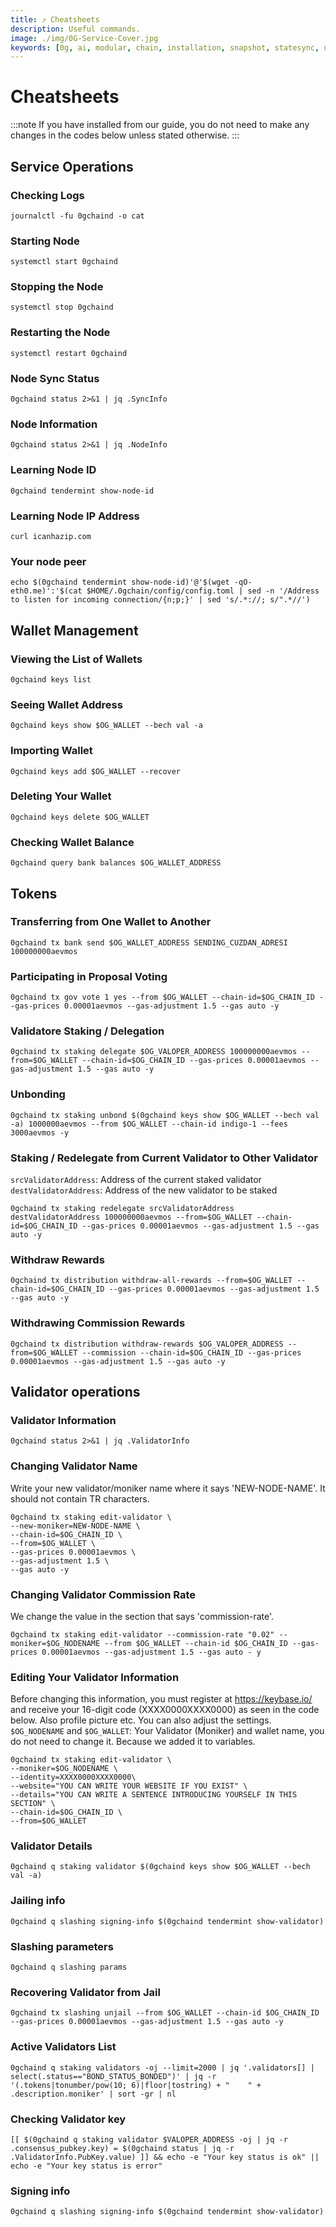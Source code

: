 ```yaml
---
title: ⤴️ Cheatsheets
description: Useful commands.
image: ./img/0G-Service-Cover.jpg
keywords: [0g, ai, modular, chain, installation, snapshot, statesync, update]
---
```


# Cheatsheets 
:::note
If you have installed from our guide, you do not need to make any changes in the codes below unless stated otherwise.
:::

## Service Operations

### Checking Logs
```
journalctl -fu 0gchaind -o cat
```

### Starting Node
```
systemctl start 0gchaind
```

### Stopping the Node
```
systemctl stop 0gchaind
```

### Restarting the Node
```
systemctl restart 0gchaind
```

### Node Sync Status
```
0gchaind status 2>&1 | jq .SyncInfo
```

### Node Information
```
0gchaind status 2>&1 | jq .NodeInfo
```

### Learning Node ID
```
0gchaind tendermint show-node-id
```

### Learning Node IP Address
```
curl icanhazip.com
```

### Your node peer
```
echo $(0gchaind tendermint show-node-id)'@'$(wget -qO- eth0.me)':'$(cat $HOME/.0gchain/config/config.toml | sed -n '/Address to listen for incoming connection/{n;p;}' | sed 's/.*://; s/".*//')
```

## Wallet Management

### Viewing the List of Wallets
```
0gchaind keys list
```

### Seeing Wallet Address
```
0gchaind keys show $OG_WALLET --bech val -a
```

### Importing Wallet
```
0gchaind keys add $OG_WALLET --recover
```

### Deleting Your Wallet
```
0gchaind keys delete $OG_WALLET
```

### Checking Wallet Balance
```
0gchaind query bank balances $OG_WALLET_ADDRESS
```

## Tokens

### Transferring from One Wallet to Another
```
0gchaind tx bank send $OG_WALLET_ADDRESS SENDING_CUZDAN_ADRESI 100000000aevmos
```

### Participating in Proposal Voting
```
0gchaind tx gov vote 1 yes --from $OG_WALLET --chain-id=$OG_CHAIN_ID --gas-prices 0.00001aevmos --gas-adjustment 1.5 --gas auto -y
```

### Validatore Staking / Delegation
```
0gchaind tx staking delegate $OG_VALOPER_ADDRESS 100000000aevmos --from=$OG_WALLET --chain-id=$OG_CHAIN_ID --gas-prices 0.00001aevmos --gas-adjustment 1.5 --gas auto -y
```
### Unbonding
```
0gchaind tx staking unbond $(0gchaind keys show $OG_WALLET --bech val -a) 1000000aevmos --from $OG_WALLET --chain-id indigo-1 --fees 3000aevmos -y
```

### Staking / Redelegate from Current Validator to Other Validator
`srcValidatorAddress`: Address of the current staked validator
`destValidatorAddress`: Address of the new validator to be staked
```
0gchaind tx staking redelegate srcValidatorAddress destValidatorAddress 100000000aevmos --from=$OG_WALLET --chain-id=$OG_CHAIN_ID --gas-prices 0.00001aevmos --gas-adjustment 1.5 --gas auto -y
```

### Withdraw Rewards
```
0gchaind tx distribution withdraw-all-rewards --from=$OG_WALLET --chain-id=$OG_CHAIN_ID --gas-prices 0.00001aevmos --gas-adjustment 1.5 --gas auto -y
```

### Withdrawing Commission Rewards

```
0gchaind tx distribution withdraw-rewards $OG_VALOPER_ADDRESS --from=$OG_WALLET --commission --chain-id=$OG_CHAIN_ID --gas-prices 0.00001aevmos --gas-adjustment 1.5 --gas auto -y
```

## Validator operations

### Validator Information
```
0gchaind status 2>&1 | jq .ValidatorInfo
```

### Changing Validator Name
Write your new validator/moniker name where it says 'NEW-NODE-NAME'. It should not contain TR characters.
```
0gchaind tx staking edit-validator \
--new-moniker=NEW-NODE-NAME \
--chain-id=$OG_CHAIN_ID \
--from=$OG_WALLET \
--gas-prices 0.00001aevmos \
--gas-adjustment 1.5 \
--gas auto -y
```

### Changing Validator Commission Rate
We change the value in the section that says 'commission-rate'.
```
0gchaind tx staking edit-validator --commission-rate "0.02" --moniker=$OG_NODENAME --from $OG_WALLET --chain-id $OG_CHAIN_ID --gas-prices 0.00001aevmos --gas-adjustment 1.5 --gas auto - y
```

### Editing Your Validator Information
Before changing this information, you must register at https://keybase.io/ and receive your 16-digit code (XXXX0000XXXX0000) as seen in the code below. Also profile picture etc. You can also adjust the settings.
`$OG_NODENAME` and `$OG_WALLET`: Your Validator (Moniker) and wallet name, you do not need to change it. Because we added it to variables.
```
0gchaind tx staking edit-validator \
--moniker=$OG_NODENAME \
--identity=XXXX0000XXXX0000\
--website="YOU CAN WRITE YOUR WEBSITE IF YOU EXIST" \
--details="YOU CAN WRITE A SENTENCE INTRODUCING YOURSELF IN THIS SECTION" \
--chain-id=$OG_CHAIN_ID \
--from=$OG_WALLET
```

### Validator Details
```
0gchaind q staking validator $(0gchaind keys show $OG_WALLET --bech val -a)
```

### Jailing info
```
0gchaind q slashing signing-info $(0gchaind tendermint show-validator)
```

### Slashing parameters
```
0gchaind q slashing params
```

### Recovering Validator from Jail
```
0gchaind tx slashing unjail --from $OG_WALLET --chain-id $OG_CHAIN_ID --gas-prices 0.00001aevmos --gas-adjustment 1.5 --gas auto -y
```

### Active Validators List
```
0gchaind q staking validators -oj --limit=2000 | jq '.validators[] | select(.status=="BOND_STATUS_BONDED")' | jq -r '(.tokens|tonumber/pow(10; 6)|floor|tostring) + " 	 " + .description.moniker' | sort -gr | nl
```

### Checking Validator key
```
[[ $(0gchaind q staking validator $VALOPER_ADDRESS -oj | jq -r .consensus_pubkey.key) = $(0gchaind status | jq -r .ValidatorInfo.PubKey.value) ]] && echo -e "Your key status is ok" || echo -e "Your key status is error"
```

### Signing info
```
0gchaind q slashing signing-info $(0gchaind tendermint show-validator)
```
